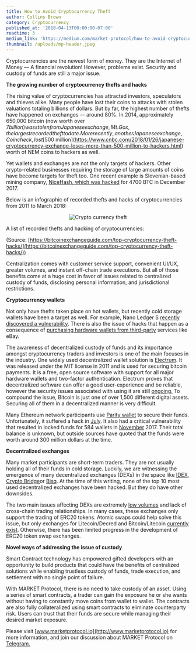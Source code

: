 ```yaml
---
title: How to Avoid Cryptocurrency Theft
author: Collins Brown
category: Cryptocurrency
published_at: '2018-04-13T00:00:00-07:00'
readtime: 3
medium_link: 'https://medium.com/market-protocol/how-to-avoid-cryptocurrency-theft-5bf7925090d4'
thumbnail: /uploads/mp-header.jpeg
---
```

Cryptocurrencies are the newest form of money. They are the Internet of Money — A financial revolution! However, problems exist. Security and custody of funds are still a major issue.

**The growing number of cryptocurrency thefts and hacks**

The rising value of cryptocurrencies has attracted investors, speculators and thieves alike. Many people have lost their coins to attacks with stolen valuations totaling billions of dollars. But by far, the highest number of thefts have happened on exchanges — around 80%. In 2014, approximately 650,000 bitcoin (now worth over $7 billion) was stolen from Japanese exchange, Mt.Gox, the largest recorded theft to date. More recently, another Japanese exchange, Coincheck, lost [$500 million](https://www.cnbc.com/2018/01/26/japanese-cryptocurrency-exchange-loses-more-than-500-million-to-hackers.html) worth of NEM coins to hackers as well.

Yet wallets and exchanges are not the only targets of hackers. Other crypto-related businesses requiring the storage of large amounts of coins have become targets for theft too. One recent example is Slovenian-based mining company, [NiceHash, which was hacked](https://www.coindesk.com/62-million-gone-cryptocurrency-mining-market-nicehash-hacked/) for 4700 BTC in December 2017.

Below is an infographic of recorded thefts and hacks of cryptocurrencies from 2011 to March 2018:

<div style="text-align: center">
  <img src="/uploads/cryptocurrency-theft.jpeg" alt="Crypto currency theft"/>
</div>

A list of recorded thefts and hacking of cryptocurrencies:

(Source: [https://bitcoinexchangeguide.com/top-cryptocurrency-theft-hacks/](https://bitcoinexchangeguide.com/top-cryptocurrency-theft-hacks/))

Centralization comes with customer service support, convenient UI/UX, greater volumes, and instant off-chain trade executions. But all of those benefits come at a huge cost in favor of issues related to centralized custody of funds, disclosing personal information, and jurisdictional restrictions.

**Cryptocurrency wallets**

Not only have thefts taken place on hot wallets, but recently cold storage wallets have been a target as well. For example, Nano Ledger S [recently discovered a vulnerability](http://www.bbc.com/news/technology-43489404). There is also the issue of hacks that happen as a consequence of [purchasing hardware wallets from third-party](https://news.bitcoin.com/mans-life-savings-stolen-from-hardware-wallet-supplied-by-a-reseller/) services like eBay.

The awareness of decentralized custody of funds and its importance amongst cryptocurrency traders and investors is one of the main focuses in the industry. One widely used decentralized wallet solution is [Electrum](https://electrum.org/). It was released under the MIT license in 2011 and is used for securing bitcoin payments. It is a free, open source software with support for all major hardware wallets and two-factor authentication. Electrum proves that decentralized software can offer a good user-experience and be reliable, however the security issues associated with using it are still [ongoing.](https://www.bleepingcomputer.com/news/security/electrum-bitcoin-wallets-left-exposed-to-hacks-for-two-years/) To compound the issue, Bitcoin is just one of over 1,500 different digital assets. Securing all of them in a decentralized manner is very difficult.

Many Ethereum network participants use [Parity wallet](https://www.parity.io/) to secure their funds. Unfortunately, it suffered a hack in [July](https://blog.zeppelin.solutions/on-the-parity-wallet-multisig-hack-405a8c12e8f7). It also had a critical vulnerability that resulted in locked funds for 584 wallets in [November](https://cointelegraph.com/news/parity-multisig-wallet-hacked-or-how-come) 2017. Their total balance is unknown, but outside sources have quoted that the funds were worth around 300 million dollars at the time.

**Decentralized exchanges**

Many market participants are short-term traders. They are not usually holding all of their funds in cold storage. Luckily, we are witnessing the emergence of many decentralized exchanges (DEXs) in the space like [IDEX](https://idex.market/), [Crypto Bridge](https://crypto-bridge.org/)or [Bisq](https://bisq.network/). At the time of this writing, none of the top 10 most used decentralized exchanges have been hacked. But they do have other downsides.

The two main issues affecting DEXs are extremely [low volumes](https://coinmarketcap.com/exchanges/idex/) and lack of cross-chain trading relationships. In many cases, these exchanges only support the trading of ERC20 tokens. Atomic swaps could help solve this issue, but only exchanges for Litecoin/Decred and Bitcoin/Litecoin [currently exist](https://themerkle.com/lightning-labs-performs-instant-atomic-swap-between-bitcoin-and-litecoin/). Otherwise, there has been limited progress in the development of ERC20 token swap exchanges.

**Novel ways of addressing the issue of custody**

Smart Contract technology has empowered gifted developers with an opportunity to build products that could have the benefits of centralized solutions while enabling trustless custody of funds, trade execution, and settlement with no single point of failure.

With MARKET Protocol, there is no need to take custody of an asset. Using a series of smart contracts, a trader can gain the exposure he or she wants without having to constantly move coins from wallet to wallet. The contracts are also fully collateralized using smart contracts to eliminate counterparty risk. Users can trust that their funds are secure while managing their desired market exposure.

Please visit [www.marketprotocol.io](http://www.marketprotocol.io) for more information, and join our discussion about MARKET Protocol on [Telegram.](https://t.me/Market_Protocol_Chat)
